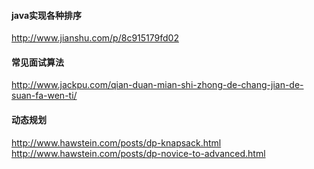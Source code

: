 #### java实现各种排序
http://www.jianshu.com/p/8c915179fd02

#### 常见面试算法
http://www.jackpu.com/qian-duan-mian-shi-zhong-de-chang-jian-de-suan-fa-wen-ti/

#### 动态规划
http://www.hawstein.com/posts/dp-knapsack.html
http://www.hawstein.com/posts/dp-novice-to-advanced.html
